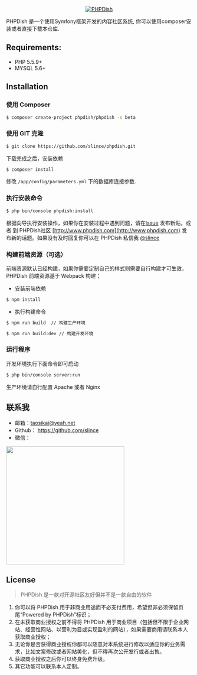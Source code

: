<p align="center">
  <a href="http://www.phpdish.com/" target="_blank" >
    <img alt="PHPDish" src="https://raw.githubusercontent.com/slince/phpdish/master/web/img/5.png"/>
  </a>
</p>

PHPDish 是一个使用Symfony框架开发的内容社区系统, 你可以使用composer安装或者直接下载本仓库.

## Requirements:

- PHP 5.5.9+
- MYSQL 5.6+

## Installation

### 使用 Composer

```bash
$ composer create-project phpdish/phpdish -s beta
```

### 使用 GIT 克隆

```bash
$ git clone https://github.com/slince/phpdish.git
```

下载完成之后，安装依赖

```bash
$ composer install
```

修改 `/app/config/parameters.yml` 下的数据库连接参数.

### 执行安装命令

```bash
$ php bin/console phpdish:install
```

根据向导执行安装操作，如果你在安装过程中遇到问题，请在[Issue](https://github.com/slince/phpdish/issues) 发布新贴，或者
到 PHPDish社区 [http://www.phpdish.com](http://www.phpdish.com) 发布新的话题。如果没有及时回复你可以在 PHPDish 私信我 
[@slince](http://www.phpdish.com/users/slince)

### 构建前端资源（可选）

前端资源默认已经构建，如果你需要定制自己的样式则需要自行构建才可生效，PHPDish 前端资源基于 Webpack 构建；
 
 - 安装前端依赖
 
```bash
$ npm install
```

 - 执行构建命令
    
```bash
$ npm run build  // 构建生产环境
```
  
```bash
$ npm run build:dev // 构建开发环境
```

### 运行程序

开发环境执行下面命令即可启动

```bash
$ php bin/console server:run
```

生产环境请自行配置 Apache 或者 Nginx

## 联系我

- 邮箱：taosikai@yeah.net
- Github： https://github.com/slince
- 微信：

<img src="https://raw.githubusercontent.com/slince/phpdish/master/app/Resources/assets/wechat.jpg" width="320"/>


## License

> PHPDish 是一款对开源社区友好但并不是一款自由的软件

1. 你可以将 PHPDish 用于非商业用途而不必支付费用，希望但非必须保留页尾“Powered by PHPDish”标识；
2. 在未获取商业授权之前不得将 PHPDish 用于商业项目（包括但不限于企业网站、经营性网站、以营利为目或实现盈利的网站），如果需要商用请联系本人获取商业授权；
3. 无论你是否获得商业授权你都可以随意对本系统进行修改以适应你的业务需求，比如文案修改或者网站美化，但不得再次公开发行或者出售。
4. 获取商业授权之后你可以终身免费升级。
5. 其它功能可以联系本人定制。